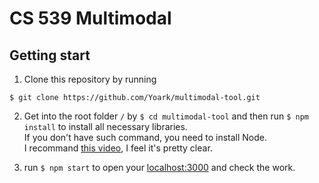 # CS 539 Multimodal
## Getting start
1. Clone this repository by running
```
$ git clone https://github.com/Yoark/multimodal-tool.git
```

2. Get into the root folder `/` by `$ cd multimodal-tool` and then run `$ npm install` to install all necessary libraries.  
If you don't have such command, you need to install Node.  
I recommand [this video](https://www.youtube.com/watch?v=9hb_0TZ_MVI&list=PLC3y8-rFHvwgg3vaYJgHGnModB54rxOk3&index=2), I feel it's pretty clear.  

3. run `$ npm start` to open your [localhost:3000](http://localhost:3000/) and check the work.